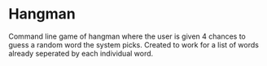 # Hangman
Command line game of hangman where the user is given 4 chances to guess a random word the system picks. Created to work for a list of words already seperated by each individual word. 
